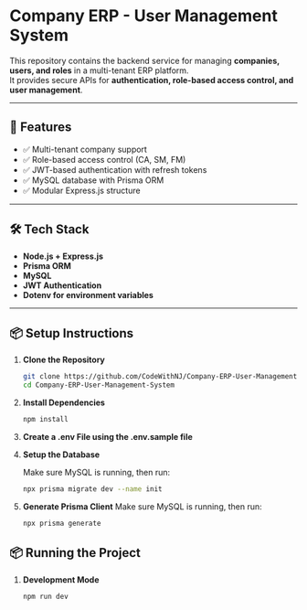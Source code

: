 # Company ERP - User Management System

This repository contains the backend service for managing **companies, users, and roles** in a multi-tenant ERP platform.  
It provides secure APIs for **authentication, role-based access control, and user management**.

---

## 🚀 Features

- ✅ Multi-tenant company support
- ✅ Role-based access control (CA, SM, FM)
- ✅ JWT-based authentication with refresh tokens
- ✅ MySQL database with Prisma ORM
- ✅ Modular Express.js structure

---

## 🛠️ Tech Stack

- **Node.js + Express.js**
- **Prisma ORM**
- **MySQL**
- **JWT Authentication**
- **Dotenv for environment variables**

---

## 📦 Setup Instructions

1. **Clone the Repository**
   ```bash
   git clone https://github.com/CodeWithNJ/Company-ERP-User-Management-System.git
   cd Company-ERP-User-Management-System
2. **Install Dependencies**
   ```bash
   npm install
3. **Create a .env File using the .env.sample file**
4. **Setup the Database**

   Make sure MySQL is running, then run:
    ```bash
   npx prisma migrate dev --name init
6. **Generate Prisma Client**
   Make sure MySQL is running, then run:
    ```bash
   npx prisma generate

## 📦 Running the Project

1. **Development Mode**
   ```bash
   npm run dev
